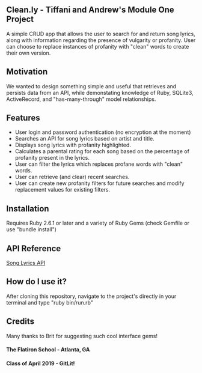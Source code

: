 ## Clean.ly - Tiffani and Andrew's Module One Project
A simple CRUD app that allows the user to search for and return song lyrics, along with information regarding the presence of vulgarity or profanity. User can choose to replace instances of profanity with "clean" words to create their own version.

## Motivation
We wanted to design something simple and useful that retrieves and persists data from an API, while demonstating knowledge of Ruby, SQLite3, ActiveRecord, and "has-many-through" model relationships.

## Features
* User login and password authentication (no encryption at the moment)
* Searches an API for song lyrics based on artist and title.
* Displays song lyrics with profanity highlighted.
* Calculates a parental rating for each song based on the percentage of profanity present in the lyrics.
* User can filter the lyrics which replaces profane words with "clean" words.
* User can retrieve (and clear) recent searches.
* User can create new profanity filters for future searches and modify replacement values for existing filters.

## Installation
Requires Ruby 2.6.1 or later and a variety of Ruby Gems (check Gemfile or use "bundle install")

## API Reference
[Song Lyrics API](https://lyricsovh.docs.apiary.io/#)

## How do I use it?
After cloning this repository, navigate to the project's directly in your terminal and type "ruby bin/run.rb"

## Credits
Many thanks to Brit for suggesting such cool interface gems!

#### The Flatiron School - Atlanta, GA
#### Class of April 2019 - GitLit!
